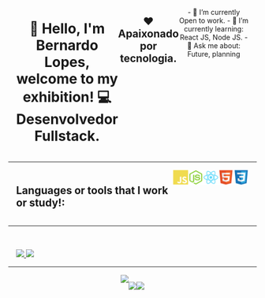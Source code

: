 <div style="display: flex; margin: 1rem; text-align:center; justify-content: center;"><br>

<h1>👋 Hello, I'm Bernardo Lopes, welcome to my exhibition! 💻<br>
Desenvolvedor Fullstack.</h1>

<h2>❤️ Apaixonado por tecnologia.</h2>

<p>
- 🔭 I’m currently Open to work.
- 🌱 I’m currently learning: React JS, Node JS.
- 💬 Ask me about: Future, planning
</p>
</div>
<hr>
<div style="display: flex; margin: 1rem; justify-content: center;"><br>
  <h2>Languages or tools that I work or study!:</h2>

  <img align="center" alt="Bernardo Javascript" height="30" width="40" src="https://raw.githubusercontent.com/devicons/devicon/master/icons/javascript/javascript-plain.svg">

 <img align="center" alt="Bernardo Nodejs" height="30" width="40" src="https://raw.githubusercontent.com/devicons/devicon/master/icons/nodejs/nodejs-original.svg">

  <img align="center" alt="Bernardo React" height="30" width="40" src="https://raw.githubusercontent.com/devicons/devicon/master/icons/react/react-original.svg">

  <img align="center" alt="Bernardo HTML" height="30" width="40" src="https://raw.githubusercontent.com/devicons/devicon/master/icons/html5/html5-original.svg">

  <img align="center" alt="Bernardo CSS" height="30" width="40" src="https://raw.githubusercontent.com/devicons/devicon/master/icons/css3/css3-original.svg">


</div>

<hr>
<br>
<div style="margin: 1rem;  justify-content: center;">
  <a href="https://github.com/bernardo300">
  <img height="180em" src="https://github-readme-stats.vercel.app/api?username=bernardo300&show_icons=true&theme=dracula&include_all_commits=true&count_private=true"/>
  <img height="180em" src="https://github-readme-stats.vercel.app/api/top-langs/?username=bernardo300&layout=compact&langs_count=7&theme=dracula"/>
</div>
<hr>
<div style="display: flex; margin: 1rem;  justify-content: center;>

<a href="https://www.linkedin.com/in/bernardo300/" target="_blank"><img src="https://img.shields.io/badge/-LinkedIn-%230077B5?style=for-the-badge&logo=linkedin&logoColor=white" target="_blank"></a>

<a href="https://www.facebook.com/bernardolopes.io" target="_blank_"><img src="https://img.shields.io/badge/Facebook-1877F2?style=for-the-badge&logo=facebook&logoColor=white">

<a href = "mailto:bernardolopes.luz@gmail.com"><img src="https://img.shields.io/badge/-Gmail-%23333?style=for-the-badge&logo=gmail&logoColor=white" target="_blank"></a>

</div>
